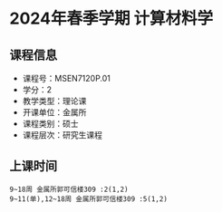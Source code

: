 # 2024年春季学期 计算材料学 






## 课程信息

- 课程号：MSEN7120P.01
- 学分：2
- 教学类型：理论课
- 开课单位：金属所
- 课程类别：硕士
- 课程层次：研究生课程

## 上课时间

```
9~18周 金属所郭可信楼309 :2(1,2)
9~11(单),12~18周 金属所郭可信楼309 :5(1,2)
```

